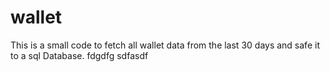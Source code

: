 # wallet
This is a small code to fetch all wallet data from the last 30 days and safe it to a sql Database.
fdgdfg
sdfasdf
